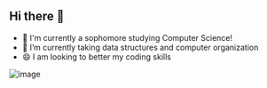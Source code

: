 ## Hi there 👋

- 💬 I'm currently a sophomore studying Computer Science!
- 🌱 I’m currently taking data structures and computer organization
- 😄 I am looking to better my coding skills
  
![image](https://github.com/user-attachments/assets/dd1ef931-580a-4b79-8707-2e619f41605c)


<!--
**RuthA120/RuthA120** is a ✨ _special_ ✨ repository because its `README.md` (this file) appears on your GitHub profile.

Here are some ideas to get you started:

- 💬 I'm currently a sophomore studying Computer Science!
- 🌱 I’m currently taking data structures and computer organization
- 😄 I am looking to create newer projects
- 👯 I’m looking to collaborate on ...
- 🤔 I’m looking for help with ...
- 💬 Ask me about ...
- 📫 How to reach me: ...
- 😄 Pronouns: ...
- ⚡ Fun fact: ...
-->
